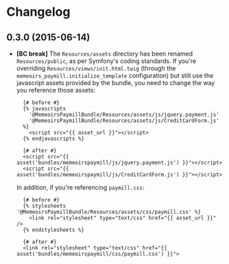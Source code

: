 # Changelog

## 0.3.0 (2015-06-14)

* **[BC break]** The `Resources/assets` directory has been renamed `Resources/public`, as per Symfony's coding standards. If you're overriding `Resources/views/init.html.twig` (through the `memeoirs_paymill.initialize_template` configuration) but still use the javascript assets provided by the bundle, you need to change the way you reference those assets:

        {# before #}
        {% javascripts
          '@MemeoirsPaymillBundle/Resources/assets/js/jquery.payment.js'
          '@MemeoirsPaymillBundle/Resources/assets/js/CreditCardForm.js'
        %}
          <script src="{{ asset_url }}"></script>
        {% endjavascripts %}

        {# after #}
        <script src="{{ asset('bundles/memeoirspaymill/js/jquery.payment.js') }}"></script>
        <script src="{{ asset('bundles/memeoirspaymill/js/CreditCardForm.js') }}"></script>

    In addition, if you're referencing `paymill.css`:

        {# before #}
        {% stylesheets '@MemeoirsPaymillBundle/Resources/assets/css/paymill.css' %}
          <link rel="stylesheet" type="text/css" href="{{ asset_url }}" />
        {% endstylesheets %}

        {# after #}
        <link rel="stylesheet" type="text/css" href="{{ asset('bundles/memeoirspaymill/css/paymill.css') }}">
